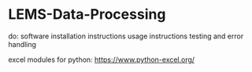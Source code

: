 # LEMS-Data-Processing

do:
software installation instructions
usage instructions
testing and error handling

excel modules for python:
https://www.python-excel.org/